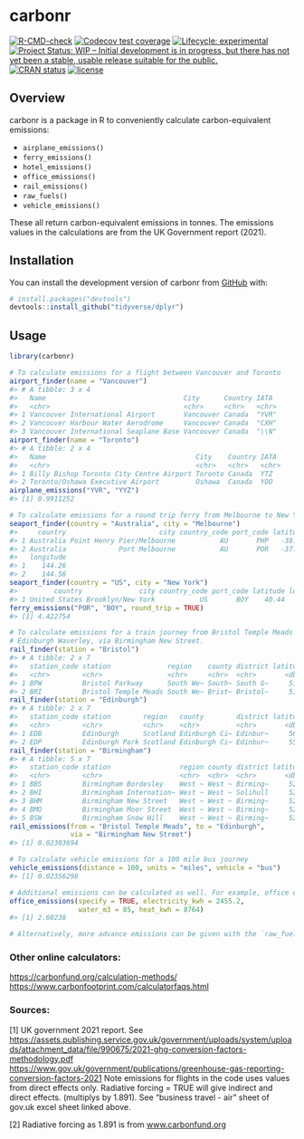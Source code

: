 
<!-- README.md is generated from README.Rmd. Please edit that file -->

# carbonr

<!-- badges: start -->

[![R-CMD-check](https://github.com/IDEMSInternational/carbonr/workflows/R-CMD-check/badge.svg)](https://github.com/IDEMSInternational/carbonr/actions)
[![Codecov test
coverage](https://codecov.io/gh/IDEMSInternational/carbonr/branch/main/graph/badge.svg)](https://app.codecov.io/gh/IDEMSInternational/carbonr?branch=main)
[![Lifecycle:
experimental](https://img.shields.io/badge/lifecycle-experimental-orange.svg)](https://lifecycle.r-lib.org/articles/stages.html#experimental)
[![Project Status: WIP – Initial development is in progress, but there
has not yet been a stable, usable release suitable for the
public.](https://www.repostatus.org/badges/latest/wip.svg)](https://www.repostatus.org/#wip)
[![CRAN
status](https://www.r-pkg.org/badges/version/carbonr)](https://CRAN.R-project.org/package=carbonr)
[![license](https://img.shields.io/badge/license-LGPL%20(%3E=%203)-lightgrey.svg)](https://www.gnu.org/licenses/lgpl-3.0.en.html)
<!-- badges: end -->

## Overview

carbonr is a package in R to conveniently calculate carbon-equivalent
emissions:

-   `airplane_emissions()`
-   `ferry_emissions()`
-   `hotel_emissions()`
-   `office_emissions()`
-   `rail_emissions()`
-   `raw_fuels()`
-   `vehicle_emissions()`

These all return carbon-equivalent emissions in tonnes. The emissions
values in the calculations are from the UK Government report (2021).

## Installation

You can install the development version of carbonr from
[GitHub](https://github.com/) with:

``` r
# install.packages("devtools")
devtools::install_github("tidyverse/dplyr")
```

## Usage

``` r
library(carbonr)

# To calculate emissions for a flight between Vancouver and Toronto
airport_finder(name = "Vancouver")
#> # A tibble: 3 x 4
#>   Name                                  City      Country IATA 
#>   <chr>                                 <chr>     <chr>   <chr>
#> 1 Vancouver International Airport       Vancouver Canada  "YVR"
#> 2 Vancouver Harbour Water Aerodrome     Vancouver Canada  "CXH"
#> 3 Vancouver International Seaplane Base Vancouver Canada  "\\N"
airport_finder(name = "Toronto")
#> # A tibble: 2 x 4
#>   Name                                     City    Country IATA 
#>   <chr>                                    <chr>   <chr>   <chr>
#> 1 Billy Bishop Toronto City Centre Airport Toronto Canada  YTZ  
#> 2 Toronto/Oshawa Executive Airport         Oshawa  Canada  YOO
airplane_emissions("YVR", "YYZ")
#> [1] 0.9911252

# To calculate emissions for a round trip ferry from Melbourne to New York
seaport_finder(country = "Australia", city = "Melbourne")
#>     country                       city country_code port_code latitude
#> 1 Australia Point Henry Pier/Melbourne           AU       PHP   -38.07
#> 2 Australia             Port Melbourne           AU       POR   -37.50
#>   longitude
#> 1    144.26
#> 2    144.56
seaport_finder(country = "US", city = "New York")
#>         country              city country_code port_code latitude longitude
#> 1 United States Brooklyn/New York           US       BOY    40.44    -73.56
ferry_emissions("POR", "BOY", round_trip = TRUE)
#> [1] 4.422754

# To calculate emissions for a train journey from Bristol Temple Meads to
# Edinburgh Waverley, via Birmingham New Street.
rail_finder(station = "Bristol")
#> # A tibble: 2 x 7
#>   station_code station              region    county district latitude longitude
#>   <chr>        <chr>                <chr>     <chr>  <chr>       <dbl>     <dbl>
#> 1 BPW          Bristol Parkway      South We~ South~ South G~     51.5     -2.54
#> 2 BRI          Bristol Temple Meads South We~ Brist~ Bristol~     51.4     -2.58
rail_finder(station = "Edinburgh")
#> # A tibble: 2 x 7
#>   station_code station        region   county        district latitude longitude
#>   <chr>        <chr>          <chr>    <chr>         <chr>       <dbl>     <dbl>
#> 1 EDB          Edinburgh      Scotland Edinburgh Ci~ Edinbur~     56.0     -3.19
#> 2 EDP          Edinburgh Park Scotland Edinburgh Ci~ Edinbur~     55.9     -3.31
rail_finder(station = "Birmingham")
#> # A tibble: 5 x 7
#>   station_code station                 region county district latitude longitude
#>   <chr>        <chr>                   <chr>  <chr>  <chr>       <dbl>     <dbl>
#> 1 BBS          Birmingham Bordesley    West ~ West ~ Birming~     52.5     -1.88
#> 2 BHI          Birmingham Internation~ West ~ West ~ Solihull     52.5     -1.73
#> 3 BHM          Birmingham New Street   West ~ West ~ Birming~     52.5     -1.90
#> 4 BMO          Birmingham Moor Street  West ~ West ~ Birming~     52.5     -1.89
#> 5 BSW          Birmingham Snow Hill    West ~ West ~ Birming~     52.5     -1.90
rail_emissions(from = "Bristol Temple Meads", to = "Edinburgh",
               via = "Birmingham New Street")
#> [1] 0.02303694

# To calculate vehicle emissions for a 100 mile bus journey
vehicle_emissions(distance = 100, units = "miles", vehicle = "bus")
#> [1] 0.02356298

# Additional emissions can be calculated as well. For example, office emissions
office_emissions(specify = TRUE, electricity_kwh = 2455.2,
                 water_m3 = 85, heat_kwh = 8764)
#> [1] 2.60238

# Alternatively, more advance emissions can be given with the `raw_fuels()` function.
```

### Other online calculators:

<https://carbonfund.org/calculation-methods/>
<https://www.carbonfootprint.com/calculatorfaqs.html>

### Sources:

\[1\] UK government 2021 report. See
<https://assets.publishing.service.gov.uk/government/uploads/system/uploads/attachment_data/file/990675/2021-ghg-conversion-factors-methodology.pdf>
<https://www.gov.uk/government/publications/greenhouse-gas-reporting-conversion-factors-2021>
Note emissions for flights in the code uses values from direct effects
only. Radiative forcing = TRUE will give indirect and direct effects.
(multiplys by 1.891). See “business travel - air” sheet of gov.uk excel
sheet linked above.

\[2\] Radiative forcing as 1.891 is from www.carbonfund.org
